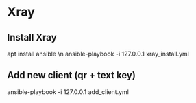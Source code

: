 # Xray

## Install Xray
apt install ansible \n
ansible-playbook -i 127.0.0.1 xray_install.yml

## Add new client (qr + text key)
ansible-playbook -i 127.0.0.1 add_client.yml
